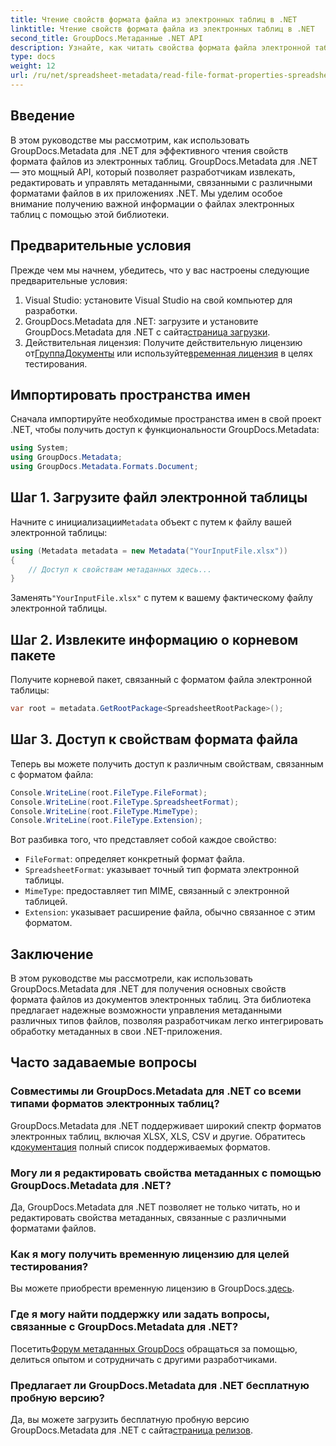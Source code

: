```yaml
---
title: Чтение свойств формата файла из электронных таблиц в .NET
linktitle: Чтение свойств формата файла из электронных таблиц в .NET
second_title: GroupDocs.Метаданные .NET API
description: Узнайте, как читать свойства формата файла электронной таблицы с помощью GroupDocs.Metadata для .NET. Получите доступ к формату файла, типу MIME и многому другому с помощью простых вызовов API.
type: docs
weight: 12
url: /ru/net/spreadsheet-metadata/read-file-format-properties-spreadsheets/
---
```

## Введение
В этом руководстве мы рассмотрим, как использовать GroupDocs.Metadata для .NET для эффективного чтения свойств формата файлов из электронных таблиц. GroupDocs.Metadata для .NET — это мощный API, который позволяет разработчикам извлекать, редактировать и управлять метаданными, связанными с различными форматами файлов в их приложениях .NET. Мы уделим особое внимание получению важной информации о файлах электронных таблиц с помощью этой библиотеки.
## Предварительные условия
Прежде чем мы начнем, убедитесь, что у вас настроены следующие предварительные условия:
1. Visual Studio: установите Visual Studio на свой компьютер для разработки.
2.  GroupDocs.Metadata для .NET: загрузите и установите GroupDocs.Metadata для .NET с сайта[страница загрузки](https://releases.groupdocs.com/metadata/net/).
3.  Действительная лицензия: Получите действительную лицензию от[ГруппаДокументы](https://purchase.groupdocs.com/buy) или используйте[временная лицензия](https://purchase.groupdocs.com/temporary-license/) в целях тестирования.

## Импортировать пространства имен
Сначала импортируйте необходимые пространства имен в свой проект .NET, чтобы получить доступ к функциональности GroupDocs.Metadata:
```csharp
using System;
using GroupDocs.Metadata;
using GroupDocs.Metadata.Formats.Document;
```
## Шаг 1. Загрузите файл электронной таблицы
 Начните с инициализации`Metadata` объект с путем к файлу вашей электронной таблицы:
```csharp
using (Metadata metadata = new Metadata("YourInputFile.xlsx"))
{
    // Доступ к свойствам метаданных здесь...
}
```
 Заменять`"YourInputFile.xlsx"` с путем к вашему фактическому файлу электронной таблицы.
## Шаг 2. Извлеките информацию о корневом пакете
Получите корневой пакет, связанный с форматом файла электронной таблицы:
```csharp
var root = metadata.GetRootPackage<SpreadsheetRootPackage>();
```
## Шаг 3. Доступ к свойствам формата файла
Теперь вы можете получить доступ к различным свойствам, связанным с форматом файла:
```csharp
Console.WriteLine(root.FileType.FileFormat);
Console.WriteLine(root.FileType.SpreadsheetFormat);
Console.WriteLine(root.FileType.MimeType);
Console.WriteLine(root.FileType.Extension);
```
Вот разбивка того, что представляет собой каждое свойство:
- `FileFormat`: определяет конкретный формат файла.
- `SpreadsheetFormat`: указывает точный тип формата электронной таблицы.
- `MimeType`: предоставляет тип MIME, связанный с электронной таблицей.
- `Extension`: указывает расширение файла, обычно связанное с этим форматом.

## Заключение
В этом руководстве мы рассмотрели, как использовать GroupDocs.Metadata для .NET для получения основных свойств формата файлов из документов электронных таблиц. Эта библиотека предлагает надежные возможности управления метаданными различных типов файлов, позволяя разработчикам легко интегрировать обработку метаданных в свои .NET-приложения.

## Часто задаваемые вопросы
### Совместимы ли GroupDocs.Metadata для .NET со всеми типами форматов электронных таблиц?
 GroupDocs.Metadata для .NET поддерживает широкий спектр форматов электронных таблиц, включая XLSX, XLS, CSV и другие. Обратитесь к[документация](https://reference.groupdocs.com/metadata/net/) полный список поддерживаемых форматов.
### Могу ли я редактировать свойства метаданных с помощью GroupDocs.Metadata для .NET?
Да, GroupDocs.Metadata для .NET позволяет не только читать, но и редактировать свойства метаданных, связанные с различными форматами файлов.
### Как я могу получить временную лицензию для целей тестирования?
 Вы можете приобрести временную лицензию в GroupDocs.[здесь](https://purchase.groupdocs.com/temporary-license/).
### Где я могу найти поддержку или задать вопросы, связанные с GroupDocs.Metadata для .NET?
 Посетить[Форум метаданных GroupDocs](https://forum.groupdocs.com/c/metadata/14) обращаться за помощью, делиться опытом и сотрудничать с другими разработчиками.
### Предлагает ли GroupDocs.Metadata для .NET бесплатную пробную версию?
 Да, вы можете загрузить бесплатную пробную версию GroupDocs.Metadata для .NET с сайта[страница релизов](https://releases.groupdocs.com/).